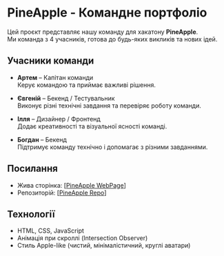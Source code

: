 # PineApple - Командне портфоліо

Цей проєкт представляє нашу команду для хакатону **PineApple**.  
Ми команда з 4 учасників, готова до будь-яких викликів та нових ідей.

## Учасники команди

- **Артем** – Капітан команди  
  Керує командою та приймає важливі рішення.

- **Євгеній** – Бекенд / Тестувальник  
  Виконує різні технічні завдання та перевіряє роботу команди.

- **Ілля** – Дизайнер / Фронтенд  
  Додає креативності та візуальної ясності команді.

- **Богдан** – Бекенд  
  Підтримує команду технічно і допомагає з різними завданнями.

## Посилання

- Жива сторінка: [[PineApple WebPage](https://sonaneir.github.io/pineapple-AUK/)]  
- Репозиторій: [[PineApple Repo](https://github.com/sonaneir/pineapple-AUK.git)]

## Технології

- HTML, CSS, JavaScript  
- Анімація при скроллі (Intersection Observer)  
- Стиль Apple-like (чистий, мінімалістичний, круглі аватари)
